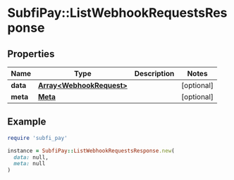 # SubfiPay::ListWebhookRequestsResponse

## Properties

| Name | Type | Description | Notes |
| ---- | ---- | ----------- | ----- |
| **data** | [**Array&lt;WebhookRequest&gt;**](WebhookRequest.md) |  | [optional] |
| **meta** | [**Meta**](Meta.md) |  | [optional] |

## Example

```ruby
require 'subfi_pay'

instance = SubfiPay::ListWebhookRequestsResponse.new(
  data: null,
  meta: null
)
```

